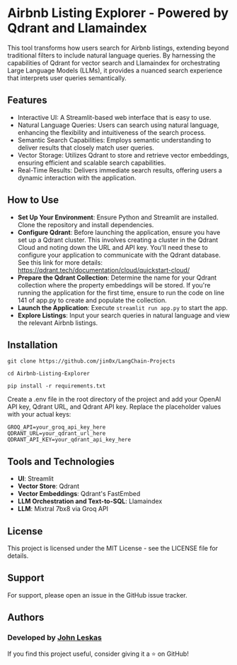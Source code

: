# Airbnb Listing Explorer - Powered by Qdrant and Llamaindex

This tool transforms how users search for Airbnb listings, extending beyond traditional filters to include natural language queries. By harnessing the capabilities of Qdrant for vector search and Llamaindex for orchestrating Large Language Models (LLMs), it provides a nuanced search experience that interprets user queries semantically.

## Features
- Interactive UI: A Streamlit-based web interface that is easy to use.
- Natural Language Queries: Users can search using natural language, enhancing the flexibility and intuitiveness of the search process.
- Semantic Search Capabilities: Employs semantic understanding to deliver results that closely match user queries.
- Vector Storage: Utilizes Qdrant to store and retrieve vector embeddings, ensuring efficient and scalable search capabilities.
- Real-Time Results: Delivers immediate search results, offering users a dynamic interaction with the application.

## How to Use
- **Set Up Your Environment**: Ensure Python and Streamlit are installed. Clone the repository and install dependencies.
- **Configure Qdrant**: Before launching the application, ensure you have set up a Qdrant cluster. This involves creating a cluster in the Qdrant Cloud and noting down the URL and API key. You'll need these to configure your application to communicate with the Qdrant database. See this link for more details: https://qdrant.tech/documentation/cloud/quickstart-cloud/
- **Prepare the Qdrant Collection**: Determine the name for your Qdrant collection where the property embeddings will be stored. If you're running the application for the first time, ensure to run the code on line 141 of app.py to create and populate the collection.
- **Launch the Application**: Execute `streamlit run app.py` to start the app.
- **Explore Listings**: Input your search queries in natural language and view the relevant Airbnb listings.



## Installation
```git clone https://github.com/jin0x/LangChain-Projects```

```cd Airbnb-Listing-Explorer```

```pip install -r requirements.txt```

Create a .env file in the root directory of the project and add your OpenAI API key, Qdrant URL, and Qdrant API key. Replace the placeholder values with your actual keys:
```
GROQ_API=your_groq_api_key_here
QDRANT_URL=your_qdrant_url_here
QDRANT_API_KEY=your_qdrant_api_key_here
```

## Tools and Technologies
- **UI**: Streamlit
- **Vector Store**: Qdrant
- **Vector Embeddings**: Qdrant's FastEmbed
- **LLM Orchestration and Text-to-SQL**: Llamaindex
- **LLM**: Mixtral 7bx8 via Groq API

## License
This project is licensed under the MIT License - see the LICENSE file for details.

## Support
For support, please open an issue in the GitHub issue tracker.

## Authors
### Developed by [John Leskas](https://www.linkedin.com/in/john-leskas/)
If you find this project useful, consider giving it a ⭐ on GitHub!
